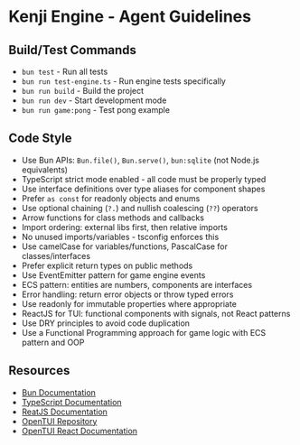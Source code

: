 # Kenji Engine - Agent Guidelines

## Build/Test Commands
- `bun test` - Run all tests
- `bun run test-engine.ts` - Run engine tests specifically
- `bun run build` - Build the project
- `bun run dev` - Start development mode
- `bun run game:pong` - Test pong example

## Code Style
- Use Bun APIs: `Bun.file()`, `Bun.serve()`, `bun:sqlite` (not Node.js equivalents)
- TypeScript strict mode enabled - all code must be properly typed
- Use interface definitions over type aliases for component shapes
- Prefer `as const` for readonly objects and enums
- Use optional chaining (`?.`) and nullish coalescing (`??`) operators
- Arrow functions for class methods and callbacks
- Import ordering: external libs first, then relative imports
- No unused imports/variables - tsconfig enforces this
- Use camelCase for variables/functions, PascalCase for classes/interfaces
- Prefer explicit return types on public methods
- Use EventEmitter pattern for game engine events
- ECS pattern: entities are numbers, components are interfaces
- Error handling: return error objects or throw typed errors
- Use readonly for immutable properties where appropriate
- ReactJS for TUI: functional components with signals, not React patterns
- Use DRY principles to avoid code duplication
- Use a Functional Programming approach for game logic with ECS pattern and OOP

## Resources
- [Bun Documentation](https://bun.sh/docs)
- [TypeScript Documentation](https://www.typescriptlang.org/docs)
- [ReatJS Documentation](https://react.dev/reference/react)
- [OpenTUI Repository](https://github.com/sst/opentui)
- [OpenTUI React Documentation](https://github.com/sst/opentui/blob/main/packages/react/README.md)
